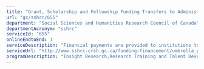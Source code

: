 ```yaml
---
title: "Grant, Scholarship and Fellowship Funding Transfers to Administering Institutions"
url: "gc/sshrc/655"
department: "Social Sciences and Humanities Research Council of Canada"
departmentAcronym: "sshrc"
serviceId: "655"
onlineEndtoEnd: 1
serviceDescription: "Financial payments are provided to institutions to administer to funding recipients via global payment systems."
serviceUrl: "http://www.sshrc-crsh.gc.ca/funding-financement/umbrella_programs-programme_cadre/talent-eng.aspx"
programDescription: "Insight Research,Research Training and Talent Development,Research Partnerships,New Frontiers in Research Fund,Research Support Fund"
---
```

